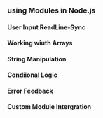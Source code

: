 ### using Modules in Node.js

#### User Input ReadLine-Sync

#### Working wiuth Arrays

#### String Manipulation

#### Condiional Logic

#### Error Feedback

#### Custom Module Intergration
